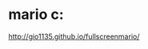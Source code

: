 # mario c:
<a href='http://gio1135.github.io/fullscreenmario/' target='_blank'>http://gio1135.github.io/fullscreenmario/</a>
